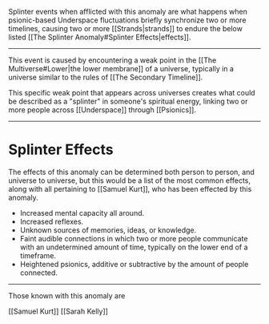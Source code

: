 Splinter events when afflicted with this anomaly are what happens when psionic-based Underspace fluctuations briefly synchronize two or more timelines, causing two or more [[Strands|strands]] to endure the below listed [[The Splinter Anomaly#Splinter Effects|effects]].
___
This event is caused by encountering a weak point in the [[The Multiverse#Lower|the lower membrane]] of a universe, typically in a universe similar to the rules of [[The Secondary Timeline]].

This specific weak point that appears across universes creates what could be described as a "splinter" in someone's spiritual energy, linking two or more people across [[Underspace]] through [[Psionics]].
___
# Splinter Effects

The effects of this anomaly can be determined both person to person, and universe to universe, but this would be a list of the most common effects, along with all pertaining to [[Samuel Kurt]], who has been effected by this anomaly.

* Increased mental capacity all around.
* Increased reflexes.
* Unknown sources of memories, ideas, or knowledge.
* Faint audible connections in which two or more people communicate with an undetermined amount of time, typically on the lower end of a timeframe.
* Heightened psionics, additive or subtractive by the amount of people connected.

___

Those known with this anomaly are

[[Samuel Kurt]]
[[Sarah Kelly]]